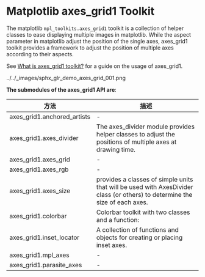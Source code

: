 # Matplotlib axes_grid1 Toolkit

The matplotlib ``mpl_toolkits.axes_grid1`` toolkit is a collection of helper classes to ease displaying multiple images in matplotlib. While the aspect parameter in matplotlib adjust the position of the single axes, axes_grid1 toolkit provides a framework to adjust the position of multiple axes according to their aspects.

See [What is axes_grid1 toolkit?](https://matplotlib.org/tutorials/toolkits/axes_grid.html#axes-grid1-users-guide-index) for a guide on the usage of axes_grid1.

../../_images/sphx_glr_demo_axes_grid_001.png

**The submodules of the axes_grid1 API are**:

方法 | 描述
---|---
axes_grid1.anchored_artists | -
axes_grid1.axes_divider | The axes_divider module provides helper classes to adjust the positions of multiple axes at drawing time.
axes_grid1.axes_grid | -
axes_grid1.axes_rgb | -
axes_grid1.axes_size | provides a classes of simple units that will be used with AxesDivider class (or others) to determine the size of each axes.
axes_grid1.colorbar | Colorbar toolkit with two classes and a function:
axes_grid1.inset_locator | A collection of functions and objects for creating or placing inset axes.
axes_grid1.mpl_axes | -
axes_grid1.parasite_axes | -